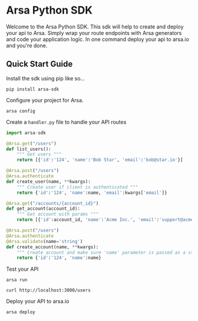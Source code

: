 # Arsa Python SDK

Welcome to the Arsa Python SDK. This sdk will help to create and deploy your api to Arsa. Simply
wrap your route endpoints with Arsa generators and code your application logic. In one command
deploy your api to arsa.io and you're done.

## Quick Start Guide

Install the sdk using pip like so...

```
pip install arsa-sdk
```

Configure your project for Arsa.

```
arsa config
```

Create a `handler.py` file to handle your API routes

```python
import arsa-sdk

@Arsa.get("/users")
def list_users():
    """ Get users """
    return [{'id':'124', 'name':'Bob Star', 'email':'bob@star.io'}]

@Arsa.post("/users")
@Arsa.authenticate
def create_user(name, **kwargs):
    """ Create user if client is authenticated """
    return {'id':'124', 'name':name, 'email':kwargs['email']}

@Arsa.get("/accounts/{account_id}")
def get_account(account_id):
    """ Get account with params """
    return [{'id':account_id, 'name':'Acme Inc.', 'email':'support@acme.io'}]

@Arsa.post("/users")
@Arsa.authenticate
@Arsa.validate(name='string')
def create_account(name, **kwargs):
    """ Create account and make sure 'name' parameter is passed as a string """
    return {'id':'124', 'name':name}
```

Test your API

```
arsa run

curl http://localhost:3000/users
```

Deploy your API to arsa.io

```
arsa deploy
```
